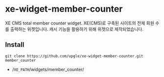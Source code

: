 # xe-widget-member-counter
XE CMS total member counter widget. XE(CMS)로 구축된 사이트의 전체 회원 수를 출력하는 위젯입니다. 캐시 기능을 활용하기 위해 위젯으로 제작되었습니다.

## Install
```git clone https://github.com/upgle/xe-widget-member-counter.git member_counter```
- /`XE_PATH`/widgets/member_counter/
